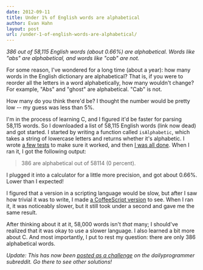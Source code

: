 ```yaml
---
date: 2012-09-11
title: Under 1% of English words are alphabetical
author: Evan Hahn
layout: post
url: /under-1-of-english-words-are-alphabetical/
---
```


_386 out of 58,115 English words (about 0.66%) are alphabetical. Words like "abs" are alphabetical, and words like "cab" are not._

For some reason, I've wondered for a long time (about a year): how many words in the English dictionary are alphabetical? That is, if you were to reorder all the letters in a word alphabetically, how many wouldn't change? For example, "Abs" and "ghost" are alphabetical. "Cab" is not.

How many do you think there'd be? I thought the number would be pretty low -- my guess was less than 5%.

I'm in the process of learning C, and I figured it'd be faster for parsing 58,115 words. So I downloaded a list of 58,115 English words (link now dead) and got started. I started by writing a function called `isAlphabetic`, which takes a string of lowercase letters and returns whether it's alphabetic. I wrote [a few tests](https://github.com/EvanHahn/Alphabetical-words/blob/2cd988e2dc5f4a56e68021f6c610d8f827c6c5de/alpha.c#L19) to make sure it worked, and then [I was all done](https://github.com/EvanHahn/Alphabetical-words/blob/master/alpha.c). When I ran it, I got the following output:

> 386 are alphabetical out of 58114 (0 percent).

I plugged it into a calculator for a little more precision, and got about 0.66%. Lower than I expected!

I figured that a version in a scripting language would be slow, but after I saw how trivial it was to write, I made [a CoffeeScript version](https://github.com/EvanHahn/Alphabetical-words/blob/master/alpha.coffee) to see. When I ran it, it was noticeably slower, but it still took under a second and gave me the same result.

After thinking about it at it, 58,000 words isn't _that_ many; I should've realized that it was okay to use a slower language. I also learned a bit more about C. And most importantly, I put to rest my question: there are only 386 alphabetical words.

_Update: This has now been [posted as a challenge][0] on the dailyprogrammer subreddit. Go there to see other solutions!_

[0]: https://www.reddit.com/r/dailyprogrammer/comments/101m7y/9172012_challenge_99_easy_words_with_letters_in/
